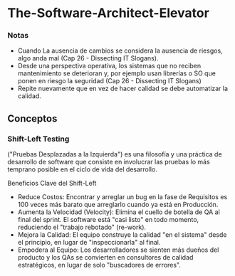 # The-Software-Architect-Elevator #

### Notas ###
- Cuando La ausencia de cambios se considera la ausencia de riesgos, algo anda mal (Cap 26 - Dissecting IT Slogans).
- Desde una perspectiva operativa, los sistemas que no reciben mantenimiento se deterioran y, por ejemplo usan librerías o SO que ponen en riesgo la seguridad (Cap 26 - Dissecting IT Slogans)
- Repite nuevamente que en vez de hacer calidad se debe automatizar la calidad.

## Conceptos ##

### Shift-Left Testing ###
("Pruebas Desplazadas a la Izquierda") es una filosofía y una práctica de desarrollo de software que consiste en involucrar las pruebas lo más temprano posible en el ciclo de vida del desarrollo.

Beneficios Clave del Shift-Left
- Reduce Costos: Encontrar y arreglar un bug en la fase de Requisitos es 100 veces más barato que arreglarlo cuando ya está en Producción.
- Aumenta la Velocidad (Velocity): Elimina el cuello de botella de QA al final del sprint. El software está "casi listo" en todo momento, reduciendo el "trabajo rebotado" (re-work).
- Mejora la Calidad: El equipo construye la calidad "en el sistema" desde el principio, en lugar de "inspeccionarla" al final.
- Empodera al Equipo: Los desarrolladores se sienten más dueños del producto y los QAs se convierten en consultores de calidad estratégicos, en lugar de solo "buscadores de errores".


